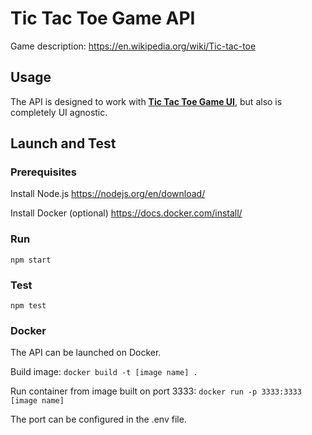 # Tic Tac Toe Game API

Game description: https://en.wikipedia.org/wiki/Tic-tac-toe

## Usage

The API is designed to work with [**Tic Tac Toe Game UI**](https://github.com/fizis/tic-tac-toe-ui), but also is completely UI agnostic.

## Launch and Test

### Prerequisites

Install Node.js
https://nodejs.org/en/download/

Install Docker (optional)
https://docs.docker.com/install/

### Run

`npm start`

### Test

`npm test`

### Docker

The API can be launched on Docker.

Build image:
`docker build -t [image name] .`

Run container from image built on port 3333:
`docker run -p 3333:3333 [image name]`

The port can be configured in the .env file.